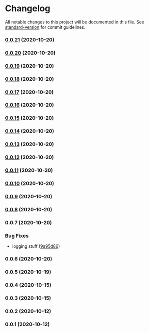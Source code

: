 # Changelog

All notable changes to this project will be documented in this file. See [standard-version](https://github.com/conventional-changelog/standard-version) for commit guidelines.

### [0.0.21](https://github.com/JordanSinko/the-typescript-lambda/compare/v0.0.20...v0.0.21) (2020-10-20)

### [0.0.20](https://github.com/JordanSinko/the-typescript-lambda/compare/v0.0.19...v0.0.20) (2020-10-20)

### [0.0.19](https://github.com/JordanSinko/the-typescript-lambda/compare/v0.0.18...v0.0.19) (2020-10-20)

### [0.0.18](https://github.com/JordanSinko/the-typescript-lambda/compare/v0.0.17...v0.0.18) (2020-10-20)

### [0.0.17](https://github.com/JordanSinko/the-typescript-lambda/compare/v0.0.16...v0.0.17) (2020-10-20)

### [0.0.16](https://github.com/JordanSinko/the-typescript-lambda/compare/v0.0.15...v0.0.16) (2020-10-20)

### [0.0.15](https://github.com/JordanSinko/the-typescript-lambda/compare/v0.0.14...v0.0.15) (2020-10-20)

### [0.0.14](https://github.com/JordanSinko/the-typescript-lambda/compare/v0.0.13...v0.0.14) (2020-10-20)

### [0.0.13](https://github.com/JordanSinko/the-typescript-lambda/compare/v0.0.12...v0.0.13) (2020-10-20)

### [0.0.12](https://github.com/JordanSinko/the-typescript-lambda/compare/v0.0.11...v0.0.12) (2020-10-20)

### [0.0.11](https://github.com/JordanSinko/the-typescript-lambda/compare/v0.0.10...v0.0.11) (2020-10-20)

### [0.0.10](https://github.com/JordanSinko/the-typescript-lambda/compare/v0.0.9...v0.0.10) (2020-10-20)

### [0.0.9](https://github.com/JordanSinko/the-typescript-lambda/compare/v0.0.8...v0.0.9) (2020-10-20)

### [0.0.8](https://github.com/JordanSinko/the-typescript-lambda/compare/v0.0.7...v0.0.8) (2020-10-20)

### 0.0.7 (2020-10-20)

### Bug Fixes

- logging stuff ([9a95d86](https://github.com/JordanSinko/the-typescript-lambda/commit/9a95d867248b056a6ff6d2a09055a98825ae42f9))

### 0.0.6 (2020-10-20)

### 0.0.5 (2020-10-19)

### 0.0.4 (2020-10-15)

### 0.0.3 (2020-10-15)

### 0.0.2 (2020-10-12)

### 0.0.1 (2020-10-12)
